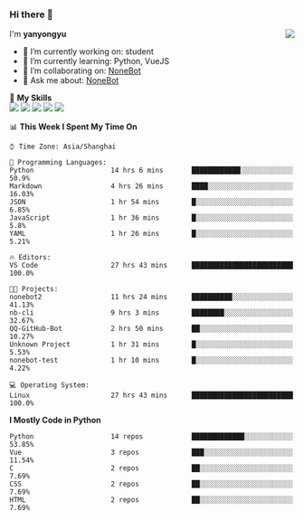 ### Hi there 👋

<a href="#">
  <img align="right" src="https://github-readme-stats.vercel.app/api?username=yanyongyu&count_private=true&show_icons=true&bg_color=15,f2f7fd,E0EAFC" />
</a>

I'm **yanyongyu**

- 🔭 I’m currently working on: student
- 🌱 I’m currently learning: Python, VueJS
- 👯 I’m collaborating on: [NoneBot](https://github.com/nonebot)
- 💬 Ask me about: [NoneBot](https://github.com/nonebot)

🌟 **My Skills**  
![](https://img.shields.io/badge/-Python-3e74a2?style=flat-square&logo=Python&logoColor=fff)
![](https://img.shields.io/badge/-Vue-4fc08d?style=flat-square&logo=Vue.js&logoColor=fff)
![](https://img.shields.io/badge/-Node.js-339933?style=flat-square&logo=Node.js&logoColor=fff)
![](https://img.shields.io/badge/-Docker-2496ED?style=flat-square&logo=Docker&logoColor=fff)
![](https://img.shields.io/badge/-Linux-000000?style=flat-square&logo=Linux&logoColor=fff)

<!--START_SECTION:waka-->
📊 **This Week I Spent My Time On** 

```text
⌚︎ Time Zone: Asia/Shanghai

💬 Programming Languages: 
Python                   14 hrs 6 mins       ████████████░░░░░░░░░░░░░   50.9% 
Markdown                 4 hrs 26 mins       ████░░░░░░░░░░░░░░░░░░░░░   16.03% 
JSON                     1 hr 54 mins        █░░░░░░░░░░░░░░░░░░░░░░░░   6.85% 
JavaScript               1 hr 36 mins        █░░░░░░░░░░░░░░░░░░░░░░░░   5.8% 
YAML                     1 hr 26 mins        █░░░░░░░░░░░░░░░░░░░░░░░░   5.21%

🔥 Editors: 
VS Code                  27 hrs 43 mins      █████████████████████████   100.0%

🐱‍💻 Projects: 
nonebot2                 11 hrs 24 mins      ██████████░░░░░░░░░░░░░░░   41.13% 
nb-cli                   9 hrs 3 mins        ████████░░░░░░░░░░░░░░░░░   32.67% 
QQ-GitHub-Bot            2 hrs 50 mins       ██░░░░░░░░░░░░░░░░░░░░░░░   10.27% 
Unknown Project          1 hr 31 mins        █░░░░░░░░░░░░░░░░░░░░░░░░   5.53% 
nonebot-test             1 hr 10 mins        █░░░░░░░░░░░░░░░░░░░░░░░░   4.22%

💻 Operating System: 
Linux                    27 hrs 43 mins      █████████████████████████   100.0%

```

**I Mostly Code in Python** 

```text
Python                   14 repos            █████████████░░░░░░░░░░░░   53.85% 
Vue                      3 repos             ███░░░░░░░░░░░░░░░░░░░░░░   11.54% 
C                        2 repos             ██░░░░░░░░░░░░░░░░░░░░░░░   7.69% 
CSS                      2 repos             ██░░░░░░░░░░░░░░░░░░░░░░░   7.69% 
HTML                     2 repos             ██░░░░░░░░░░░░░░░░░░░░░░░   7.69%

```



<!--END_SECTION:waka-->
